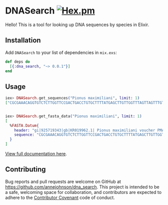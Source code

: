 # DNASearch [![Hex.pm](https://img.shields.io/hexpm/v/dna_search.svg?style=flat-square)](https://hex.pm/packages/dna_search)

Hello! This is a tool for looking up DNA sequences by species in Elixir.

## Installation

Add `DNASearch` to your list of dependencies in `mix.exs`:

```elixir
def deps do
  [{:dna_search, "~> 0.0.1"}]
end
```

## Usage

```elixir
iex> DNASearch.get_sequences("Pionus maximiliani", limit: 1)
["CGCGAAACAGGTGTCTCTTGGTTCCGACTGACCTGTGCTTTTATGAGCTTGTTGGTTTAGTTAGTTTGTTGGGGGTTGTTGGGTTTTGGGTTTGGGTTTTTTTCCTCCTTTTCTAGACACATATTTTTGACAGGCTGTATAAAACTTTACTTATCTTTGTTAATAATGTAGCTTTGAACTACTTATTCTGACATTCCAGATCAGCTTTAATGGAAGTGAAGGGAGGCGAAGTAGGAGTAGAAGATACTCTGGATCTGATAGTGACTCTATCTCGGAAAGGAAACGGCCAAAAAAGCGTGGAAGACCACGAACTATTCCTCGAGAAAATATT"]


iex> DNASearch.get_fasta_data("Pionus maximiliani", limit: 1)
[
  %FASTA.Datum{
    header: "gi|925719343|gb|KR019962.1| Pionus maximiliani voucher PMAX-COESP chromo-helicase-DNA binding protein-Z (CHDZ) gene, exons 23, 24 and partial cds",
    sequence: "CGCGAAACAGGTGTCTCTTGGTTCCGACTGACCTGTGCTTTTATGAGCTTGTTGGTTTAGTTAGTTTGTTGGGGGTTGTTGGGTTTTGGGTTTGGGTTTTTTTCCTCCTTTTCTAGACACATATTTTTGACAGGCTGTATAAAACTTTACTTATCTTTGTTAATAATGTAGCTTTGAACTACTTATTCTGACATTCCAGATCAGCTTTAATGGAAGTGAAGGGAGGCGAAGTAGGAGTAGAAGATACTCTGGATCTGATAGTGACTCTATCTCGGAAAGGAAACGGCCAAAAAAGCGTGGAAGACCACGAACTATTCCTCGAGAAAATATT"
  }
]
```

[View full documentation here](https://hexdocs.pm/dna_search/api-reference.html).

## Contributing

Bug reports and pull requests are welcome on GitHub at https://github.com/annejohnson/dna_search. This project is intended to be a safe, welcoming space for collaboration, and contributors are expected to adhere to the [Contributor Covenant](http://contributor-covenant.org) code of conduct.

